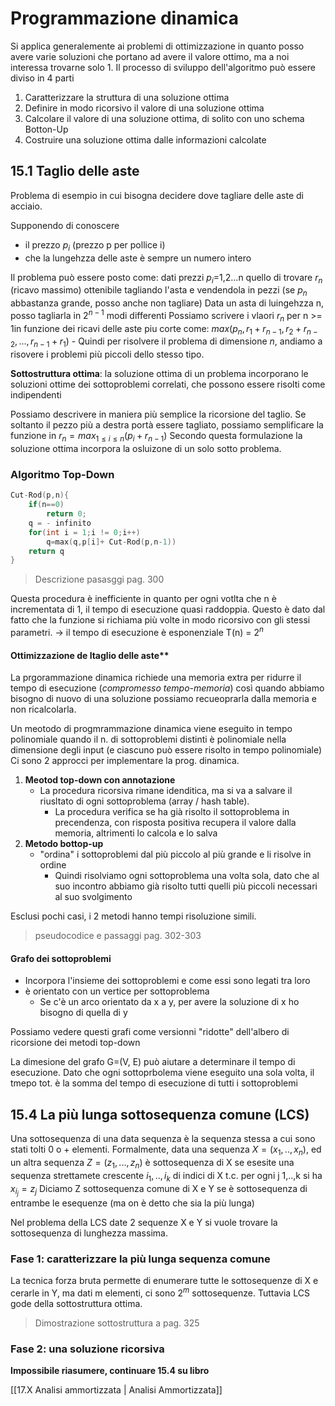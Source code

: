 # Programmazione dinamica
Si applica generalemente ai problemi di ottimizzazione in quanto posso avere varie soluzioni che portano ad avere il valore ottimo, ma a noi interessa trovarne solo 1.
Il processo di sviluppo dell'algoritmo può essere diviso in 4 parti
1. Caratterizzare la struttura di una soluzione ottima
2. Definire in modo ricorsivo il valore di una soluzione ottima
3. Calcolare il valore di una soluzione ottima, di solito con uno schema Botton-Up
4. Costruire una soluzione ottima dalle informazioni calcolate

## 15.1 Taglio delle aste
Problema di esempio in cui bisogna decidere dove tagliare delle aste di acciaio.

Supponendo di conoscere
- il prezzo $p_i$ (prezzo p per pollice i)
- che la lungehzza delle aste è sempre un numero intero

Il problema può essere posto come:  dati prezzi $p_i$=1,2...n quello di trovare $r_n$ (ricavo massimo) ottenibile tagliando l'asta e vendendola in pezzi (se $p_n$ abbastanza grande, posso anche non tagliare)
Data un asta di luingehzza n, posso tagliarla in $2^{n-1}$ modi differenti 
Possiamo scrivere i vlaori $r_n$ per n >= 1in funzione dei ricavi delle aste piu corte come: $max(p_n,r_1+r_{n-1},r_2+r_{n-2},...,r_{n-1}+r_1)$ 
	- Quindi per risolvere il problema di dimensione $n$, andiamo a risovere i problemi più piccoli dello stesso tipo.

**Sottostruttura ottima**: la soluzione ottima di un problema incorporano le soluzioni ottime dei sottoproblemi correlati, che possono essere risolti come indipendenti

Possiamo descrivere in maniera più semplice la ricorsione del taglio.
Se soltanto il pezzo più a destra portà essere tagliato, possiamo semplificare la funzione in $r_n=max_{1 \leq i \leq n}(p_i+r_{n-1})$ 
	Secondo questa formulazione la soluzione ottima incorpora la osluizone di un solo sotto problema.


### Algoritmo Top-Down
```C
Cut-Rod(p,n){
	if(n==0)
		return 0;
	q = - infinito
	for(int i = 1;i != 0;i++)
		q=max(q,p[i]+ Cut-Rod(p,n-1))
	return q
}
```

> Descrizione pasasggi pag. 300

Questa procedura è inefficiente in quanto per ogni votlta che n è incrementata di 1, il tempo di esecuzione quasi raddoppia.
Questo è dato dal fatto che la funzione si richiama più volte in modo ricorsivo con gli stessi parametri.
-> il tempo di esecuzione è esponenziale T(n) = $2^n$ 

#### Ottimizzazione de ltaglio delle aste**
La prgorammazione dinamica richiede una memoria extra per ridurre il tempo di esecuzione (*compromesso tempo-memoria*) così quando abbiamo bisogno di nuovo di una soluzione possiamo recueoprarla dalla memoria e non ricalcolarla.

Un meotodo di progmrammazione dinamica viene eseguito in tempo polinomiale quando il n. di sottoproblemi distinti è polinomiale nella dimensione degli input (e ciascuno può essere risolto in tempo polinomiale)
Ci sono 2 approcci per implementare la prog. dinamica.
1. **Meotod top-down con annotazione**
	- La procedura ricorsiva rimane idenditica, ma si va a salvare il riusltato di ogni sottoproblema (array / hash table).
		- La procedura verifica se ha già risolto il sottoproblema in precendenza, con risposta positiva recupera il valore dalla memoria, altrimenti lo calcola e lo salva
1. **Metodo bottop-up**
	- "ordina" i sottoproblemi dal più piccolo al più grande e li risolve in ordine
		- Quindi risolviamo ogni sottoproblema una volta sola, dato che al suo incontro abbiamo già risolto tutti quelli più piccoli necessari al suo svolgimento

Esclusi pochi casi, i 2 metodi hanno tempi risoluzione simili.

> pseudocodice e passaggi pag. 302-303

#### Grafo dei sottoproblemi
- Incorpora l'insieme dei sottoproblemi e come essi sono legati tra loro
- è orientato con un vertice per sottoproblema
	- Se c'è un arco orientato da x a y, per avere la soluzione di x ho bisogno di quella di y

Possiamo vedere questi grafi come versionni "ridotte" dell'albero di ricorsione dei metodi top-down

La dimesione del grafo G=(V, E) può aiutare a determinare il tempo di esecuzione.
Dato che ogni sottoprbolema viene eseguito una sola volta, il tmepo tot. è la somma del tempo di esecuzione di tutti i sottoproblemi 


## 15.4 La più lunga sottosequenza comune (LCS)

Una sottosequenza di una data sequenza è la sequenza stessa a cui sono stati tolti 0 o + elementi.
Formalmente, data una sequenza $X= (x_1,..,x_n)$, ed un altra sequenza $Z=(z_1,...,z_n)$ è sottosequenza di X se esesite una sequenza strettamete crescente $i_1,..,i_k$ di indici di X t.c. per ogni j 1,..,k si ha $x_{i_j}=z_j$ 
Diciamo Z sottosequenza comune di X e Y se è sottosequenza di entrambe le esequenze (ma on è detto che sia la più lunga)

Nel problema della LCS date 2 sequenze X e Y si vuole trovare la sottosequenza di lunghezza massima.


### Fase 1: caratterizzare la più lunga sequenza comune 
La tecnica forza bruta permette di enumerare tutte le sottosequenze di X e cerarle in Y, ma dati m elementi, ci sono $2^m$ sottosequenze.
Tuttavia LCS gode della sottostruttura ottima.
> Dimostrazione sottostruttura a pag. 325

### Fase 2: una soluzione ricorsiva
**Impossibile riasumere, continuare 15.4 su libro**

[[17.X Analisi ammortizzata | Analisi Ammortizzata]]